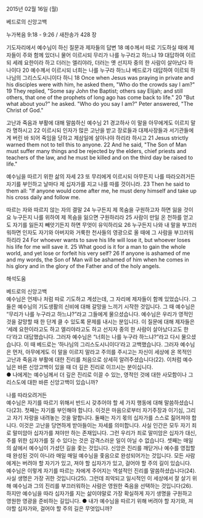 2015년 02월 16일 (월)

베드로의 신앙고백 



누가복음 9:18 - 9:26 / 새찬송가 428 장


기도자리에서 예수님이 하신 질문과 제자들의 답변
18 예수께서 따로 기도하실 때에 제자들이 주와 함께 있더니 물어 이르시되 무리가 나를 누구라고 하느냐 19 대답하여 이르되 세례 요한이라 하고 더러는 엘리야라, 더러는 옛 선지자 중의 한 사람이 살아났다 하나이다 20 예수께서 이르시되 너희는 나를 누구라 하느냐 베드로가 대답하여 이르되 하나님의 그리스도시니이다 하니 
18 Once when Jesus was praying in private and his disciples were with him, he asked them, "Who do the crowds say I am?" 19 They replied, "Some say John the Baptist; others say Elijah; and still others, that one of the prophets of long ago has come back to life." 20 "But what about you?" he asked. "Who do you say I am?" Peter answered, "The Christ of God." 

고난과 죽음과 부활에 대해 말씀하신 예수님 
21 경고하사 이 말을 아무에게도 이르지 말라 명하시고 22 이르시되 인자가 많은 고난을 받고 장로들과 대제사장들과 서기관들에게 버린 바 되어 죽임을 당하고 제삼일에 살아나야 하리라 하시고 
21 Jesus strictly warned them not to tell this to anyone. 22 And he said, "The Son of Man must suffer many things and be rejected by the elders, chief priests and teachers of the law, and he must be killed and on the third day be raised to life." 

예수님을 따르기 위한 삶의 자세 
23 또 무리에게 이르시되 아무든지 나를 따라오려거든 자기를 부인하고 날마다 제 십자가를 지고 나를 따를 것이니라. 
23 Then he said to them all: "If anyone would come after me, he must deny himself and take up his cross daily and follow me. 

따르는 자와 따르지 않는 자의 결말
24 누구든지 제 목숨을 구원하고자 하면 잃을 것이요 누구든지 나를 위하여 제 목숨을 잃으면 구원하리라 25 사람이 만일 온 천하를 얻고도 자기를 잃든지 빼앗기든지 하면 무엇이 유익하리요 26 누구든지 나와 내 말을 부끄러워하면 인자도 자기와 아버지와 거룩한 천사들의 영광으로 올 때에 그 사람을 부끄러워하리라 
24 For whoever wants to save his life will lose it, but whoever loses his life for me will save it. 25 What good is it for a man to gain the whole world, and yet lose or forfeit his very self? 26 If anyone is ashamed of me and my words, the Son of Man will be ashamed of him when he comes in his glory and in the glory of the Father and of the holy angels.

해석도움





베드로의 신앙고백  
예수님은 언제나 처럼 따로 기도하고 계셨는데, 그 자리에 제자들이 함께 있었습니다. 그들은 예수님의 기도생활의 신비에 대해 갈망을 느끼기 시작한 것입니다. 그 때 예수님은 “무리가 나를 누구라고 하느냐?”라고 그들에게 물으셨습니다. 예수님은 우리가 영적인 것을 갈망할 때 한 단계 클 수 있도록 문제를 내시는 분입니다. 이 질문에 대해 제자들은 ‘세례 요한이라고도 하고 엘리야라고도 하고 선지자 중의 한 사람이 살아났다고도 한다’라고 대답했습니다. 그러자 예수님은 “너희는 나를 누구라 하느냐?”라고 다시 물으셨습니다. 이 때 베드로는 ‘하나님의 그리스도시니이다’라고 고백했습니다. 그러자 예수님은 먼저, 아무에게도 이 말을 이르지 말라고 주의를 주시고는 자신이 세상에 온 목적인 고난과 죽음과 부활에 대한 진리를 처음으로 상세히 알려주셨습니다(22). 이처럼 예수님은 바른 신앙고백이 있을 때 더 깊은 진리로 이끄시는 분이십니다.     
● 나에게는 예수님께서 더 깊은 진리로 이끌 수 있는, 영적인 것에 대한 사모함이나 그리스도에 대한 바른 신앙고백이 있습니까? 

나를 따라오려거든  
예수님은 자기를 따르기 위해서 반드시 갖추어야 할 세 가지 행동에 대해 말씀하셨습니다(23). 첫째는 자기를 부인해야 합니다. 이것은 마음으로부터 자기주장과 이기심, 그리고 자기 자랑을 내려놓는 것을 말합니다. 둘째는 자기 몫의 십자가를 스스로 짊어져야 합니다. 이것은 고난을 당연하게 받아들이는 자세를 의미합니다. 사실 인간은 모두 자기 죄로 말미암아 십자가를 져야만 하는 존재입니다. 그런 우리가 죄로 말미암은 십자가 대신, 주를 위한 십자가를 질 수 있다는 것은 감격스러운 일이 아닐 수 없습니다. 셋째는 매일의 삶에서 예수님이 가셨던 길을 좇는 것입니다. 신앙은 진리를 깨닫거나 예수를 영접할 때 완성된 것이 아니라 매일 매일 예수님을 좇음으로 완성되어가는 것입니다. 모든 사람에게는 버려야 할 자기가 있고, 져야 할 십자가가 있고, 걸어야 할 주의 길이 있습니다. 예수님은 이렇게 자기를 따르는 자에게 주어지는 역설적인 진리를 말씀하셨습니다(24). 사실 생명은 가장 귀한 것입니다(25). 그런데 죄악되고 일시적인 이 세상에서 잘 살기 위해 예수님과 그의 진리를 부끄러워하는 사람은 영원한 죽음을 선택하는 것입니다(26). 하지만 예수님을 따라 십자가를 지는 삶이야말로 가장 확실하게 자기 생명을 구원하고 영원한 영광을 준비하는 길입니다.
● 내가 예수님을 따르기 위해 버려야 할 자기와, 져야할 십자가와, 걸어야 할 주의 길은 무엇입니까?